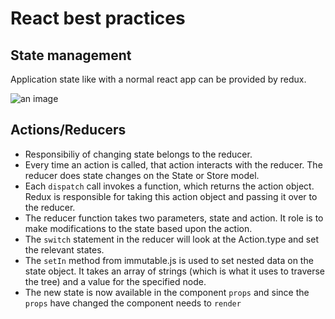 # React best practices

## State management
Application state like with a normal react app can be provided by redux.

![an image](http://i.imgur.com/fULPdXU.png)


## Actions/Reducers
- Responsibiliy of changing state belongs to the reducer.
- Every time an action is called, that action interacts with the reducer. The reducer does state changes on the State or Store model.
- Each `dispatch` call invokes a function, which returns the action object. Redux is responsible for taking this action object and passing it over to the reducer.
- The reducer function takes two parameters, state and action. It role is to make modifications to the state based upon the action.
- The `switch` statement in the reducer will look at the Action.type and set the relevant states.
- The `setIn` method from immutable.js is used to set nested data on the state object. It takes an array of strings (which is what it uses to traverse the tree) and a value for the specified node.
- The new state is now available in the component `props` and since the `props` have changed the component needs to `render`

